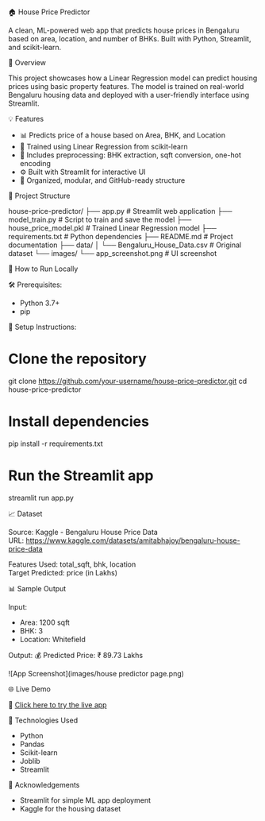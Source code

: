 🏠 House Price Predictor

A clean, ML-powered web app that predicts house prices in Bengaluru based on area, location, and number of BHKs. Built with Python, Streamlit, and scikit-learn.



📌 Overview

This project showcases how a Linear Regression model can predict housing prices using basic property features. The model is trained on real-world Bengaluru housing data and deployed with a user-friendly interface using Streamlit.



💡 Features

- 📊 Predicts price of a house based on Area, BHK, and Location
- 🧠 Trained using Linear Regression from scikit-learn
- 🧹 Includes preprocessing: BHK extraction, sqft conversion, one-hot encoding
- ⚙️ Built with Streamlit for interactive UI
- 📁 Organized, modular, and GitHub-ready structure



📁 Project Structure

house-price-predictor/
├── app.py                  # Streamlit web application
├── model_train.py          # Script to train and save the model
├── house_price_model.pkl   # Trained Linear Regression model
├── requirements.txt        # Python dependencies
├── README.md               # Project documentation
├── data/
│   └── Bengaluru_House_Data.csv # Original dataset
└── images/
    └── app_screenshot.png  # UI screenshot



🚀 How to Run Locally

🛠️ Prerequisites:
- Python 3.7+
- pip



🔧 Setup Instructions:

# Clone the repository
git clone https://github.com/your-username/house-price-predictor.git
cd house-price-predictor

# Install dependencies
pip install -r requirements.txt

# Run the Streamlit app
streamlit run app.py



📈 Dataset

Source: Kaggle - Bengaluru House Price Data  
URL: https://www.kaggle.com/datasets/amitabhajoy/bengaluru-house-price-data

Features Used: total_sqft, bhk, location  
Target Predicted: price (in Lakhs)



📊 Sample Output

Input:
- Area: 1200 sqft
- BHK: 3
- Location: Whitefield

Output:
💰 Predicted Price: ₹ 89.73 Lakhs

![App Screenshot](images/house predictor page.png)



🌐 Live Demo

🔗 [Click here to try the live app](https://vikasni-06-house-price-predictor-push.streamlit.app/)



🧠 Technologies Used

- Python  
- Pandas  
- Scikit-learn  
- Joblib  
- Streamlit  



🙌 Acknowledgements

- Streamlit for simple ML app deployment  
- Kaggle for the housing dataset  

